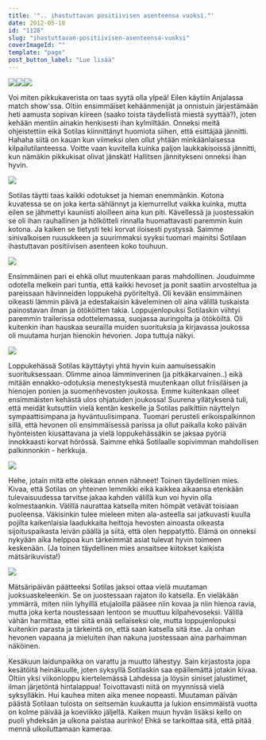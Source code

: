 ```yaml
---
title: '".. ihastuttavan positiivisen asenteensa vuoksi."'
date: 2012-05-18
id: "1128"
slug: "ihastuttavan-positiivisen-asenteensa-vuoksi"
coverImageId: ""
template: "page"
post_button_label: "Lue lisää"
---
```


[![](/images/IMG_0039.png)](http://4.bp.blogspot.com/-3x5MUGQAc-o/T7USsKSbPeI/AAAAAAAAAoA/1Jy8kJQblWE/s1600/IMG_0039.png)[![](/images/IMG_0184.png)](http://1.bp.blogspot.com/-Q4EXSZbjw_A/T7US0ZV6bvI/AAAAAAAAAoQ/D5jvA8Qyi6Q/s1600/IMG_0184.png)[![](/images/IMG_0186.png)](http://4.bp.blogspot.com/-gPhj4c9wElk/T7US4k_st-I/AAAAAAAAAoY/Gz7XZVEF-X0/s1600/IMG_0186.png)

Voi miten pikkukaverista on taas syytä olla ylpeä! Eilen käytiin Anjalassa match show'ssa. Oltiin ensimmäiset kehäänmenijät ja onnistuin järjestämään heti aamusta sopivan kiireen (saako toista täydellistä miestä syyttää?), joten kehään mentiin ainakin henkisesti ihan kylmiltään. Onneksi meitä ohjeistettiin eikä Sotilas kiinnittänyt huomiota siihen, että esittäjää jännitti. Hahaha siitä on kauan kun viimeksi olen ollut yhtään minkäänlaisessa kilpailutilanteessa. Voitte vaan kuvitella kuinka paljon laukkakisoissä jännitti, kun nämäkin pikkukisat olivat jänskät! Hallitsen jännitykseni onneksi ihan hyvin.

[![](/images/IMG_9765.png)](http://4.bp.blogspot.com/-jyyo62GKuss/T7UTNG7UZbI/AAAAAAAAApA/qpokqxhzmcg/s1600/IMG_9765.png)

Sotilas täytti taas kaikki odotukset ja hieman enemmänkin. Kotona kuvatessa se on joka kerta sählännyt ja kiemurrellut vaikka kuinka, mutta eilen se jähmettyi kauniisti aloilleen aina kun piti. Kävellessä ja juostessakin se oli ihan rauhallinen ja hölkötteli rinnalla huomattavasti paremmin kuin kotona. Ja kaiken se tietysti teki korvat iloisesti pystyssä. Saimme sinivalkoisen ruusukkeen ja suurimmaksi syyksi tuomari mainitsi Sotilaan ihastuttavan positiivisen asenteen koko touhuun.

[![](/images/IMG_9949.png)](http://4.bp.blogspot.com/-6sOhbdp9Eak/T7UTd7aJ5GI/AAAAAAAAApg/JhXZL2gId5E/s1600/IMG_9949.png)

Ensimmäinen pari ei ehkä ollut muutenkaan paras mahdollinen. Jouduimme odotella melkein pari tuntia, että kaikki hevoset ja ponit saatiin arvosteltua ja pareissaan hävinneiden loppukehä pyöriteltyä. Oli kevään ensimmäinen oikeasti lämmin päivä ja edestakaisin käveleminen oli aina välillä tuskaista painostavan ilman ja ötököitten takia. Loppujenlopuksi Sotilaskin viihtyi paremmin trailerissa odottelemassa, suojassa auringolta ja ötököiltä. Oli kuitenkin ihan hauskaa seurailla muiden suorituksia ja kirjavassa joukossa oli muutama hurjan hienokin hevonen. Jopa tuttuja näkyi.

[![](/images/IMG_0230.png)](http://1.bp.blogspot.com/-a9xhtW-AXz8/T7UTA5aSEiI/AAAAAAAAAoo/YDDXDn8_3G4/s1600/IMG_0230.png)

Loppukehässä Sotilas käyttäytyi yhtä hyvin kuin aamuisessakin suorituksessaan. Olimme ainoa lämminverinen (ja pitkäkarvainen..) eikä mitään ennakko-odotuksia menestyksestä muutenkaan ollut friisiläisen ja hienojen ponien ja suomenhevosten joukossa. Emme kuitenkaan olleet ensimmäisten kehästä ulos ohjatuiden joukossa! Suurena yllätyksenä tuli, että meidät kutsuttiin vielä kentän keskelle ja Sotilas palkittiin näyttelyn sympaattisimpana ja hyväntuulisimpana. Tuomari perusteli erikoispalkinnon sillä, että hevonen oli ensimmäisessä parissa ja ollut paikalla koko päivän hyönteisten kiusattavana ja vielä loppukehässäkin se jaksaa pyöriä innokkaasti korvat hörössä. Saimme ehkä Sotilaalle sopivimman mahdollisen palkinnonkin - herkkuja.

[![](/images/IMG_0203.png)](http://1.bp.blogspot.com/-Tb0TgxRmwJs/T7US8YQX9ZI/AAAAAAAAAog/H34CTr870m8/s1600/IMG_0203.png)

Hehe, jotain mitä ette olekaan ennen nähneet! Toinen täydellinen mies. Kivaa, että Sotilas on yhteinen lemmikki eikä kaikkea aikaansa etenkään tulevaisuudessa tarvitse jakaa kahden välillä kun voi hyvin olla kolmestaankin. Välillä naurattaa katsella miten hömpät vetävät toisiaan puoleensa. Väkisinkin tulee mieleen miten ala-asteella sai jatkuvasti kuulla pojilta kaikenlaisia laadukkaita heittoja hevosten ainoasta oikeasta sijoituspaikasta leivän päällä ja siitä, että olen heppatyttö. Elämä on onneksi nykyään aika helppoa kun tärkeimmät asiat tulevat hyvin toimeen keskenään. (Ja toinen täydellinen mies ansaitsee kiitokset kaikista mätsärikuvista!)

[![](/images/IMG_0175.png)](http://2.bp.blogspot.com/-YfD_x2rtRBk/T7USwRqRS7I/AAAAAAAAAoI/pNUT2tWs9c4/s1600/IMG_0175.png)

Mätsäripäivän päätteeksi Sotilas jaksoi ottaa vielä muutaman juoksuaskeleenkin. Se on juostessaan rajaton ilo katsella. En vieläkään ymmärrä, miten niin lyhyillä etujaloilla pääsee niin kovaa ja niin hienoa ravia, mutta joka kerta noustessaan lentoon se muuttuu kilpahevoseksi. Välillä vähän harmittaa, ettei siitä enää sellaiseksi ole, mutta loppujenlopuksi kuitenkin parasta ja tärkeintä on, että saan katsella sitä itse. Ja onhan hevonen vapaana ja mieluiten ihan nakuna juostessaan aina parhaimman näköinen.

Kesäkuun laidunpaikka on varattu ja muutto lähestyy. Sain kirjastosta jopa kesätöitä heinäkuulle, joten syksyllä Sotilaskin saa epäilemättä jotakin kivaa. Oltiin yksi viikonloppu kiertelemässä Lahdessa ja löysin siniset jalustimet, ilman järjetöntä hintalappua! Toivottavasti niitä on myynnissä vielä syksylläkin. Hui kauhea miten aika menee nopeasti. Muutaman päivän päästä Sotilaan tulosta on seitsemän kuukautta ja lukion ensimmäistä vuotta on kolme päivää ja koeviikko jäljellä. Kaiken muun hyvän lisäksi kello on puoli yhdeksän ja ulkona paistaa aurinko! Ehkä se tarkoittaa sitä, että pitää mennä ulkoiluttamaan kameraa.
